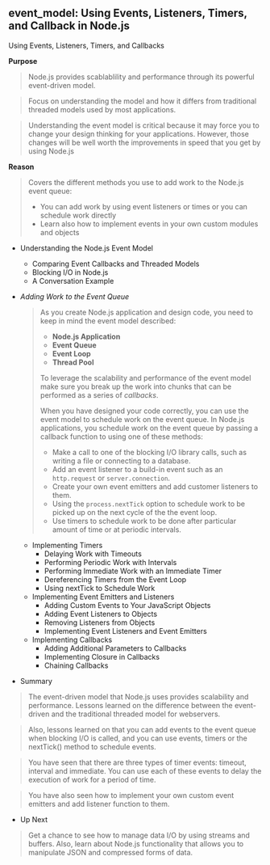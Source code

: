 ## event_model: Using Events, Listeners, Timers, and Callback in Node.js

Using Events, Listeners, Timers, and Callbacks 

**Purpose**
> Node.js provides scablablility and performance through its powerful event-driven model.

> Focus on understanding the model and how it differs from traditional threaded models
> used by most applications.

> Understanding the event model is critical because it may force you to change your
> design thinking for your applications.
> However, those changes will be well worth the improvements in speed that you get by
> using Node.js

**Reason**
> Covers the different methods you use to add work to the Node.js event queue:
> - You can add work by using event listeners or times or you can schedule work directly
> - Learn also how to implement events in your own custom modules and objects

- Understanding the Node.js Event Model
	- Comparing Event Callbacks and Threaded Models
	- Blocking I/O in Node.js
	- A Conversation Example
	
- *Adding Work to the Event Queue*
	> As you create Node.js application and design code, you need to keep in mind the event model described:
	>	- **Node.js Application**
	>	- **Event Queue**
	>	- **Event Loop**
	>	- **Thread Pool**
	>
	> To leverage the scalability and performance of the event model make sure you break up the work into
	> chunks that can be performed as a series of *callbacks*.
	>
	> When you have designed your code correctly, you can use the event model to schedule work on the 
	> event queue. In Node.js applications, you schedule work on the event queue by passing a callback
	> function to using one of these methods:
	>	- Make a call to one of the blocking I/O library calls, such as writing a file or connecting to a database.
	>	- Add an event listener to a build-in event such as an `http.request` or `server.connection`.
	>	- Create your own event emitters and add customer listeners to them.
	>	- Using the `process.nextTick` option to schedule work to be picked up on the next cycle of the the event loop.
	>	- Use timers to schedule work to be done after particular amount of time or at periodic intervals.
	
	- Implementing Timers
		- Delaying Work with Timeouts
		- Performing Periodic Work with Intervals
	  	- Performing Immediate Work with an Immediate Timer
	  	- Dereferencing Timers from the Event Loop
	  	- Using nextTick to Schedule Work
	- Implementing Event Emitters and Listeners
		- Adding Custom Events to Your JavaScript Objects
		- Adding Event Listeners to Objects
		- Removing Listeners from Objects
		- Implementing Event Listeners and Event Emitters
	- Implementing Callbacks
  		- Adding Additional Parameters to Callbacks
  		- Implementing Closure in Callbacks
  		- Chaining Callbacks

- Summary
> The event-driven model that Node.js uses provides scalability and performance.
> Lessons learned on the difference between the event-driven and the traditional
> threaded model for webservers.

> Also, lessons learned on that you can add events to the event queue when blocking
> I/O is called, and you can use events, timers or the nextTick() method to schedule 
> events.

> You have seen that there are three types of timer events: timeout, interval and
> immediate. You can use each of these events to delay the execution of work for
> a period of time.

> You have also seen how to implement your own custom event emitters and add 
> listener function to them.

- Up Next
> Get a chance to see how to manage data I/O by using streams and buffers. Also, learn
> about Node.js functionality that allows you to manipulate JSON and compressed forms
> of data.
